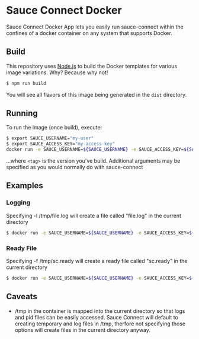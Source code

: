 Sauce Connect Docker
====================

Sauce Connect Docker App lets you easily run sauce-connect within the confines of a docker container on any system that supports Docker. 

## Build

This repository uses [Node.js](https://nodejs.org/en/) to build the Docker templates for various image variations. Why? Because why not!

```sh
$ npm run build
```

You will see all flavors of this image being generated in the `dist` directory.

## Running

To run the image (once build), execute:

```sh
$ export SAUCE_USERNAME="my-user"
$ export SAUCE_ACCESS_KEY="my-access-key"
docker run -e SAUCE_USERNAME=${SAUCE_USERNAME} -e SAUCE_ACCESS_KEY=${SAUCE_ACCESS_KEY} -it saucelabs/sauce-connect:<tag>
```

...where `<tag>` is the version you've build. Additional arguments may be specified as you would normally do with sauce-connect

## Examples

### Logging
Specifying -l /tmp/file.log will create a file called "file.log" in the current directory

```sh
$ docker run -e SAUCE_USERNAME=${SAUCE_USERNAME} -e SAUCE_ACCESS_KEY=${SAUCE_ACCESS_KEY} -it saucelabs/sauce-connect:<tag> -l /tmp/sc.log
```

### Ready File
Specifying -f /tmp/sc.ready will create a ready file called "sc.ready" in the current directory

```sh
$ docker run -e SAUCE_USERNAME=${SAUCE_USERNAME} -e SAUCE_ACCESS_KEY=${SAUCE_ACCESS_KEY} -it saucelabs/sauce-connect:<tag> -f /tmp/sc.ready
```

## Caveats
- /tmp in the container is mapped into the current directory so that logs and pid files can be easily accessed. Sauce Connect will default to creating temporary and log files in /tmp, therfore not specifying those options will create files in the current directory anyway.
